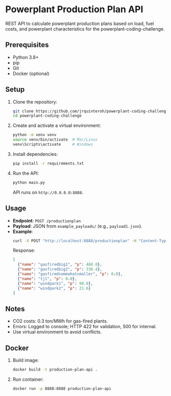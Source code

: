 # Powerplant Production Plan API

REST API to calculate powerplant production plans based on load, fuel costs, and powerplant characteristics for the powerplant-coding-challenge.

## Prerequisites
- Python 3.8+
- pip
- Git
- Docker (optional)

## Setup
1. Clone the repository:
   ```bash
   git clone https://github.com/jrquinteroh/powerplant-coding-challenge.git
   cd powerplant-coding-challenge
   ```
2. Create and activate a virtual environment:
   ```bash
   python -m venv venv
   source venv/bin/activate  # Mac/Linux
   venv\Scripts\activate     # Windows
   ```
3. Install dependencies:
   ```bash
   pip install -r requirements.txt
   ```
4. Run the API:
   ```bash
   python main.py
   ```
   API runs on `http://0.0.0.0:8888`.

## Usage
- **Endpoint**: `POST /productionplan`
- **Payload**: JSON from `example_payloads/` (e.g., `payload1.json`).
- **Example**:
   ```bash
   curl -X POST "http://localhost:8888/productionplan" -H "Content-Type: application/json" -d @example_payloads/payload3.json
   ```
   Response:
   ```json
   [
     {"name": "gasfiredbig1", "p": 460.0},
     {"name": "gasfiredbig2", "p": 338.4},
     {"name": "gasfiredsomewhatsmaller", "p": 0.0},
     {"name": "tj1", "p": 0.0},
     {"name": "windpark1", "p": 90.0},
     {"name": "windpark2", "p": 21.6}
   ]
   ```

## Notes
- CO2 costs: 0.3 ton/MWh for gas-fired plants.
- Errors: Logged to console; HTTP 422 for validation, 500 for internal.
- Use virtual environment to avoid conflicts.

## Docker
1. Build image:
   ```bash
   docker build -t production-plan-api .
   ```
2. Run container:
   ```bash
   docker run -p 8888:8888 production-plan-api
   ```
